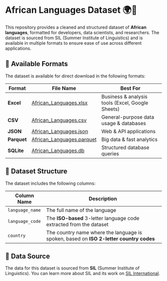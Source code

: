 # African Languages Dataset 🌍📜

This repository provides a cleaned and structured dataset of **African languages**, formatted for developers, data scientists, and researchers. The dataset is sourced from SIL (Summer Institute of Linguistics) and is available in multiple formats to ensure ease of use across different applications.

## 📂 Available Formats

The dataset is available for direct download in the following formats:

| Format    | File Name                             | Best For |
|-----------|---------------------------------------|----------|
| **Excel** | [African_Languages.xlsx](https://github.com/michsethowusu/african-languages-dataset/raw/main/docs/African_Languages.xlsx) | Business & analysis tools (Excel, Google Sheets) |
| **CSV**   | [African_Languages.csv](https://github.com/michsethowusu/african-languages-dataset/raw/main/docs/African_Languages.csv)   | General-purpose data usage & databases |
| **JSON**  | [African_Languages.json](https://github.com/michsethowusu/african-languages-dataset/raw/main/docs/African_Languages.json)  | Web & API applications |
| **Parquet** | [African_Languages.parquet](https://github.com/michsethowusu/african-languages-dataset/raw/main/docs/African_Languages.parquet) | Big data & fast analytics |
| **SQLite** | [African_Languages.db](https://github.com/michsethowusu/african-languages-dataset/raw/main/docs/African_Languages.db)   | Structured database queries |

## 📜 Dataset Structure

The dataset includes the following columns:

| Column Name    | Description |
|----------------|-------------|
| `language_name` | The full name of the language |
| `language_code` | The **ISO-based** 3-letter language code extracted from the dataset |
| `country`      | The country name where the language is spoken, based on **ISO 2-letter country codes** |

## 📡 Data Source

The data for this dataset is sourced from **SIL** (Summer Institute of Linguistics). You can learn more about SIL and its work on [SIL International](https://www.sil.org).
